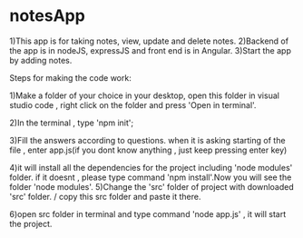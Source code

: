 # notesApp

1)This app is for taking notes, view, update and delete notes.
2)Backend of the app is in nodeJS, expressJS and front end is in Angular.
3)Start the app by adding notes.  

Steps for making the code work:

1)Make a folder of your choice in  your desktop, open this folder in visual studio code , right click on the folder and press 'Open in terminal'.

2)In the terminal , type 'npm init';

3)Fill the answers according to questions. when it is asking starting of the file , enter app.js(if you dont know anything , just keep pressing enter key)

4)it will install all the dependencies for the project including 'node modules' folder. if it doesnt , please type command 'npm install'.Now you will see
    the folder 'node modules'.
5)Change the 'src' folder of project with downloaded 'src' folder. / copy this src folder and paste it there.

6)open src folder in terminal and type command 'node app.js' , it will start the project.
